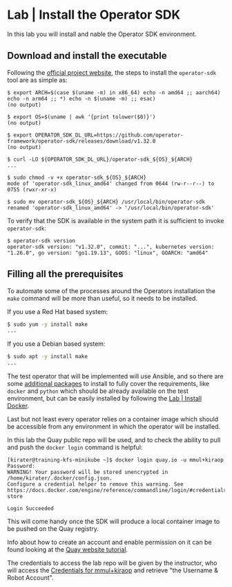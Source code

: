 # Lab | Install the Operator SDK

In this lab you will install and nable the Operator SDK environment.

## Download and install the executable

Following the [official project website](https://sdk.operatorframework.io/), the
steps to install the `operator-sdk` tool are as simple as:

```console
$ export ARCH=$(case $(uname -m) in x86_64) echo -n amd64 ;; aarch64) echo -n arm64 ;; *) echo -n $(uname -m) ;; esac)
(no output)

$ export OS=$(uname | awk '{print tolower($0)}')
(no output)

$ export OPERATOR_SDK_DL_URL=https://github.com/operator-framework/operator-sdk/releases/download/v1.32.0
(no output)

$ curl -LO ${OPERATOR_SDK_DL_URL}/operator-sdk_${OS}_${ARCH}
...

$ sudo chmod -v +x operator-sdk_${OS}_${ARCH}
mode of 'operator-sdk_linux_amd64' changed from 0644 (rw-r--r--) to 0755 (rwxr-xr-x)

$ sudo mv operator-sdk_${OS}_${ARCH} /usr/local/bin/operator-sdk
renamed 'operator-sdk_linux_amd64' -> '/usr/local/bin/operator-sdk'
```

To verify that the SDK is available in the system path it is sufficient to
invoke `operator-sdk`:

```console
$ operator-sdk version
operator-sdk version: "v1.32.0", commit: "...", kubernetes version: "1.26.0", go version: "go1.19.13", GOOS: "linux", GOARCH: "amd64"
```

## Filling all the prerequisites

To automate some of the processes around the Operators installation the `make`
command will be more than useful, so it needs to be installed.

If you use a Red Hat based system:

```bash
$ sudo yum -y install make
...
```

If you use a Debian based system:

```bash
$ sudo apt -y install make
...
```

The test operator that will be implemented will use Ansible, and so there are
some [additional packages](https://sdk.operatorframework.io/docs/building-operators/ansible/installation/)
to install to fully cover the requirements, like `docker` and `python` which
should be already available on the test environment, but can be easily installed
by following the [Lab | Install Docker](https://github.com/mmul-it/training/blob/master/Common/Containers-Install-Docker.md).

Last but not least every operator relies on a container image which should be
accessible from any environment in which the operator will be installed.

In this lab the Quay public repo will be used, and to check the ability to
pull and push the `docker login` command is helpful:

```console
[kirater@training-kfs-minikube ~]$ docker login quay.io -u mmul+kiraop
Password:
WARNING! Your password will be stored unencrypted in /home/kirater/.docker/config.json.
Configure a credential helper to remove this warning. See
https://docs.docker.com/engine/reference/commandline/login/#credentials-store

Login Succeeded
```

This will come handy once the SDK will produce a local container image to be
pushed on the Quay registry.

Info about how to create an account and enable permission on it can be found
looking at the [Quay website tutorial](https://quay.io/tutorial/).

The credentials to access the lab repo will be given by the instructor, who will
access the [Credentials for mmul+kiraop](https://quay.io/repository/mmul/kiraop?tab=settings)
and retrieve "the Username & Robot Account".
